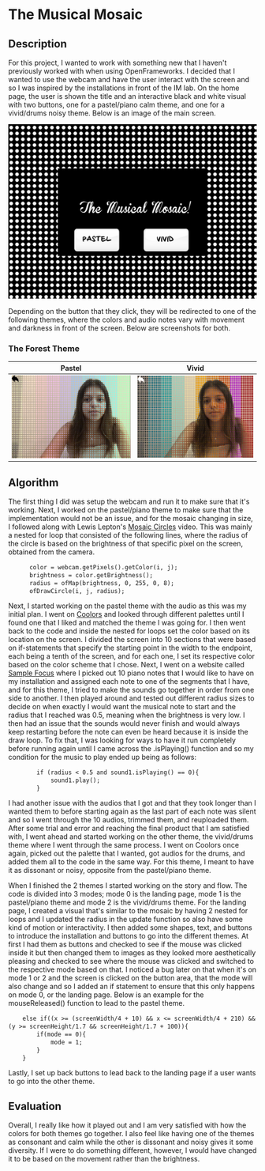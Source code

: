# The Musical Mosaic

## Description
For this project, I wanted to work with something new that I haven't previously worked with when using OpenFrameworks. I decided that I wanted to use the webcam and have the user interact with the screen and so I was inspired by the installations in front of the IM lab. On the home page, the user is shown the title and an interactive black and white visual with two buttons, one for a pastel/piano calm theme, and one for a vivid/drums noisy theme. Below is an image of the main screen.

![](./images/main.png)

Depending on the button that they click, they will be redirected to one of the following themes, where the colors and audio notes vary with movement and darkness in front of the screen. Below are screenshots for both.

### The Forest Theme
Pastel                    |          Vivid          
:-------------------------:|:-------------------------:
![pastel theme](./images/pastel.png)  |  ![vivid theme](./images/vivid.png)

## Algorithm 
The first thing I did was setup the webcam and run it to make sure that it's working. Next, I worked on the pastel/piano theme to make sure that the implementation would not be an issue, and for the mosaic changing in size, I followed along with Lewis Lepton's [Mosaic Circles](https://www.youtube.com/watch?v=Eiu46lT32gc&t=54s) video. This was mainly a nested for loop that consisted of the following lines, where the radius of the circle is based on the brightness of that specific pixel on the screen, obtained from the camera.  

```
      color = webcam.getPixels().getColor(i, j);
      brightness = color.getBrightness();
      radius = ofMap(brightness, 0, 255, 0, 8);
      ofDrawCircle(i, j, radius);
```
Next, I started working on the pastel theme with the audio as this was my initial plan. I went on [Coolors](https://coolors.co/) and looked through different palettes until I found one that I liked and matched the theme I was going for. I then went back to the code and inside the nested for loops set the color based on its location on the screen. I divided the screen into 10 sections that were based on if-statements that specify the starting point in the width to the endpoint, each being a tenth of the screen, and for each one, I set its respective color based on the color scheme that I chose. Next, I went on a website called [Sample Focus](https://samplefocus.com/tag/piano-note) where I picked out 10 piano notes that I would like to have on my installation and assigned each note to one of the segments that I have, and for this theme, I tried to make the sounds go together in order from one side to another. I then played around and tested out different radius sizes to decide on when exactly I would want the musical note to start and the radius that I reached was 0.5, meaning when the brightness is very low. I then had an issue that the sounds would never finish and would always keep restarting before the note can even be heard because it is inside the draw loop. To fix that, I was looking for ways to have it run completely before running again until I came across the .isPlaying() function and so my condition for the music to play ended up being as follows:

```
        if (radius < 0.5 and sound1.isPlaying() == 0){
            sound1.play();
        }
```

I had another issue with the audios that I got and that they took longer than I wanted them to before starting again as the last part of each note was silent and so I went through the 10 audios, trimmed them, and reuploaded them. After some trial and error and reaching the final product that I am satisfied with, I went ahead and started working on the other theme, the vivid/drums theme where I went through the same process. I went on Coolors once again, picked out the palette that I wanted, got audios for the drums, and added them all to the code in the same way. For this theme, I meant to have it as dissonant or noisy, opposite from the pastel/piano theme.

When I finished the 2 themes I started working on the story and flow. The code is divided into 3 modes; mode 0 is the landing page, mode 1 is the pastel/piano theme and mode 2 is the vivid/drums theme. For the landing page, I created a visual that's similar to the mosaic by having 2 nested for loops and I updated the radius in the update function so also have some kind of motion or interactivity. I then added some shapes, text, and buttons to introduce the installation and buttons to go into the different themes. At first I had them as buttons and checked to see if the mouse was clicked inside it but then changed them to images as they looked more aesthetically pleasing and checked to see where the mouse was clicked and switched to the respective mode based on that. I noticed a bug later on that when it's on mode 1 or 2 and the screen is clicked on the button area, that the mode will also change and so I added an if statement to ensure that this only happens on mode 0, or the landing page. Below is an example for the mouseReleased() function to lead to the pastel theme.

```
    else if((x >= (screenWidth/4 + 10) && x <= screenWidth/4 + 210) && (y >= screenHeight/1.7 && screenHeight/1.7 + 100)){
        if(mode == 0){
            mode = 1;
        }
    }
```

Lastly, I set up back buttons to lead back to the landing page if a user wants to go into the other theme.

## Evaluation
Overall, I really like how it played out and I am very satisfied with how the colors for both themes go together. I also feel like having one of the themes as consonant and calm while the other is dissonant and noisy gives it some diversity. If I were to do something different, however, I would have changed it to be based on the movement rather than the brightness. 
